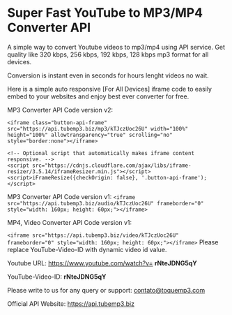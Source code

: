 # Super Fast YouTube to MP3/MP4 Converter API

A simple way to convert Youtube videos to mp3/mp4 using API service. Get quality like 320 kbps, 256 kbps, 192 kbps, 128 kbps mp3 format for all devices.

Conversion is instant even in seconds for hours lenght videos no wait.

Here is a simple auto responsive [For All Devices] iframe code to easily embed to your websites and enjoy best ever converter for free.

MP3 Converter API Code version v2:

`<iframe class="button-api-frame" src="https://api.tubemp3.biz/mp3/kTJczUoc26U" width="100%" height="100%" allowtransparency="true" scrolling="no" style="border:none"></iframe>`
```
<!-- Optional script that automatically makes iframe content responsive. -->
<script src="https://cdnjs.cloudflare.com/ajax/libs/iframe-resizer/3.5.14/iframeResizer.min.js"></script>
<script>iFrameResize({checkOrigin: false}, '.button-api-frame');</script>
```
MP3 Converter API Code version v1:
`<iframe src="https://api.tubemp3.biz/audio/kTJczUoc26U" frameborder="0" style="width: 160px; height: 60px;"></iframe>`

MP4, Video Converter API Code version v1:

`<iframe src="https://api.tubemp3.biz/video/kTJczUoc26U" frameborder="0" style="width: 160px; height: 60px;"></iframe>`
Please replace YouTube-Video-ID with dynamic video id value.

Youtube URL: https://www.youtube.com/watch?v= **rNteJDNG5qY**

YouTube-Video-ID: **rNteJDNG5qY**

Please write to us for any query or support: contato@toquemp3.com

Official API Website: https://api.tubemp3.biz
